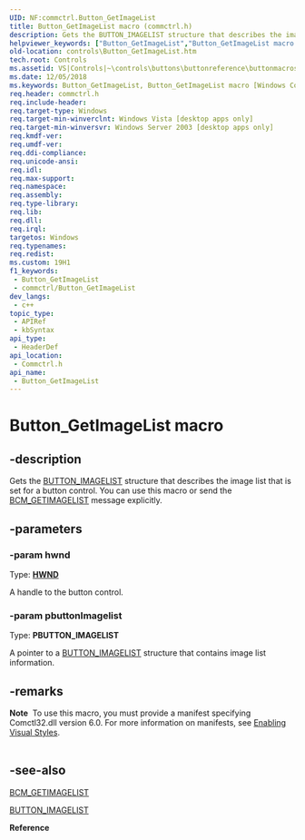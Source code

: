 ```yaml
---
UID: NF:commctrl.Button_GetImageList
title: Button_GetImageList macro (commctrl.h)
description: Gets the BUTTON_IMAGELIST structure that describes the image list that is set for a button control. You can use this macro or send the BCM_GETIMAGELIST message explicitly.
helpviewer_keywords: ["Button_GetImageList","Button_GetImageList macro [Windows Controls]","_win32_Button_GetImageList","_win32_Button_GetImageList_cpp","commctrl/Button_GetImageList","controls.Button_GetImageList","controls._win32_Button_GetImageList"]
old-location: controls\Button_GetImageList.htm
tech.root: Controls
ms.assetid: VS|Controls|~\controls\buttons\buttonreference\buttonmacros\button_getimagelist.htm
ms.date: 12/05/2018
ms.keywords: Button_GetImageList, Button_GetImageList macro [Windows Controls], _win32_Button_GetImageList, _win32_Button_GetImageList_cpp, commctrl/Button_GetImageList, controls.Button_GetImageList, controls._win32_Button_GetImageList
req.header: commctrl.h
req.include-header: 
req.target-type: Windows
req.target-min-winverclnt: Windows Vista [desktop apps only]
req.target-min-winversvr: Windows Server 2003 [desktop apps only]
req.kmdf-ver: 
req.umdf-ver: 
req.ddi-compliance: 
req.unicode-ansi: 
req.idl: 
req.max-support: 
req.namespace: 
req.assembly: 
req.type-library: 
req.lib: 
req.dll: 
req.irql: 
targetos: Windows
req.typenames: 
req.redist: 
ms.custom: 19H1
f1_keywords:
 - Button_GetImageList
 - commctrl/Button_GetImageList
dev_langs:
 - c++
topic_type:
 - APIRef
 - kbSyntax
api_type:
 - HeaderDef
api_location:
 - Commctrl.h
api_name:
 - Button_GetImageList
---
```


# Button_GetImageList macro


## -description

Gets the <a href="/windows/desktop/api/commctrl/ns-commctrl-button_imagelist">BUTTON_IMAGELIST</a> structure that describes the image list that is set for a button control. You can use this macro or send the <a href="/windows/desktop/Controls/bcm-getimagelist">BCM_GETIMAGELIST</a> message explicitly.

## -parameters

### -param hwnd

Type: <b><a href="/windows/desktop/WinProg/windows-data-types">HWND</a></b>

A handle to the button control.

### -param pbuttonImagelist

Type: <b>PBUTTON_IMAGELIST</b>

A pointer to a <a href="/windows/desktop/api/commctrl/ns-commctrl-button_imagelist">BUTTON_IMAGELIST</a> structure that contains image list information.

## -remarks

<div class="alert"><b>Note</b>  To use this macro, you must provide a manifest specifying Comctl32.dll version 6.0. For more information on manifests, see <a href="/windows/desktop/Controls/cookbook-overview">Enabling Visual Styles</a>.</div>
<div> </div>

## -see-also

<a href="/windows/desktop/Controls/bcm-getimagelist">BCM_GETIMAGELIST</a>



<a href="/windows/desktop/api/commctrl/ns-commctrl-button_imagelist">BUTTON_IMAGELIST</a>



<b>Reference</b>